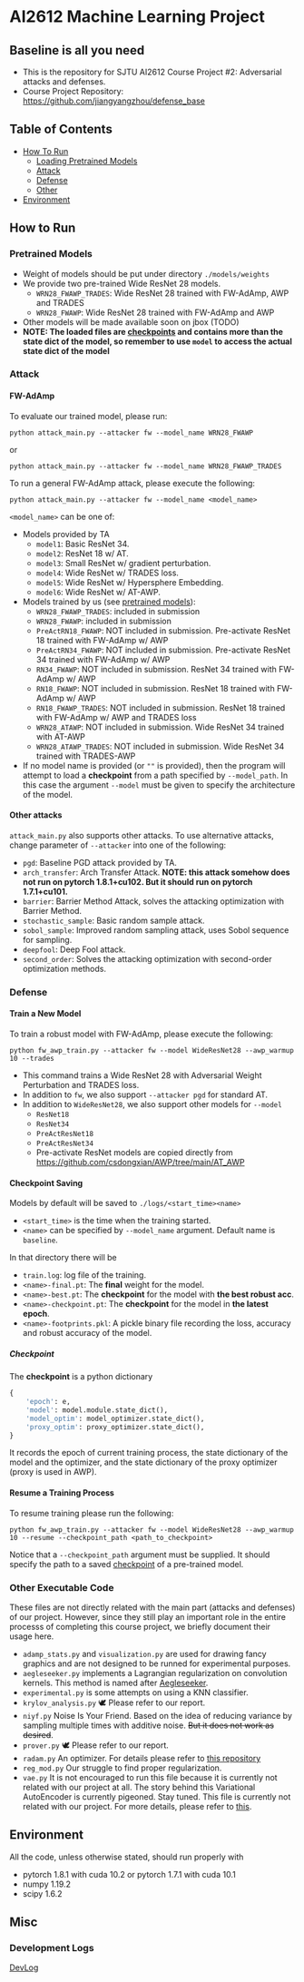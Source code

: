 # AI2612 Machine Learning Project

## Baseline is all you need

- This is the repository for SJTU AI2612 Course Project \#2: Adversarial attacks and defenses.
- Course Project Repository: <https://github.com/jiangyangzhou/defense_base>

## Table of Contents

- [How To Run](#how-to-run)
  - [Loading Pretrained Models](#pretrained-models)
  - [Attack](#attack)
  - [Defense](#defense)
  - [Other](#other-executable-code)
- [Environment](#environment)

## How to Run

### Pretrained Models

- Weight of models should be put under directory `./models/weights`
- We provide two pre-trained Wide ResNet 28 models.
  - `WRN28_FWAWP_TRADES`: Wide ResNet 28 trained with FW-AdAmp, AWP and TRADES
  - `WRN28_FWAWP`: Wide ResNet 28 trained with FW-AdAmp and AWP
- Other models will be made available soon on jbox (TODO)
- **NOTE: The loaded files are [checkpoints](#checkpoint) and contains more than the state dict of the model, so remember to use `model` to access the actual state dict of the model**

### Attack

#### FW-AdAmp

To evaluate our trained model, please run:

```shell
python attack_main.py --attacker fw --model_name WRN28_FWAWP
```

or

```shell
python attack_main.py --attacker fw --model_name WRN28_FWAWP_TRADES
```

To run a general FW-AdAmp attack, please execute the following:

```shell
python attack_main.py --attacker fw --model_name <model_name>
```

`<model_name>` can be one of:

- Models provided by TA
  - `model1`: Basic ResNet 34.
  - `model2`: ResNet 18 w/ AT.
  - `model3`: Small ResNet w/ gradient perturbation.
  - `model4`: Wide ResNet w/ TRADES loss.
  - `model5`: Wide ResNet w/ Hypersphere Embedding.
  - `model6`: Wide ResNet w/ AT-AWP.
- Models trained by us (see [pretrained models](#pretrained-models)):
  - `WRN28_FWAWP_TRADES`: included in submission
  - `WRN28_FWAWP`: included in submission
  - `PreActRN18_FWAWP`: NOT included in submission. Pre-activate ResNet 18 trained with FW-AdAmp w/ AWP
  - `PreActRN34_FWAWP`: NOT included in submission. Pre-activate ResNet 34 trained with FW-AdAmp w/ AWP
  - `RN34_FWAWP`: NOT included in submission. ResNet 34 trained with FW-AdAmp w/ AWP
  - `RN18_FWAWP`: NOT included in submission. ResNet 18 trained with FW-AdAmp w/ AWP
  - `RN18_FWAWP_TRADES`: NOT included in submission. ResNet 18 trained with FW-AdAmp w/ AWP and TRADES loss
  - `WRN28_ATAWP`: NOT included in submission. Wide ResNet 34 trained with AT-AWP
  - `WRN28_ATAWP_TRADES`: NOT included in submission. Wide ResNet 34 trained with TRADES-AWP
- If no model name is provided (or `""` is provided), then the program will attempt to load a **checkpoint** from a path specified by `--model_path`. In this case the argument `--model` must be given to specify the architecture of the model.

#### Other attacks

`attack_main.py` also supports other attacks. To use alternative attacks, change parameter of `--attacker` into one of the following:

- `pgd`: Baseline PGD attack provided by TA.
- `arch_transfer`: Arch Transfer Attack. **NOTE: this attack somehow does not run on pytorch 1.8.1+cu102. But it should run on pytorch 1.7.1+cu101.**
- `barrier`: Barrier Method Attack, solves the attacking optimization with Barrier Method.
- `stochastic_sample`: Basic random sample attack.
- `sobol_sample`: Improved random sampling attack, uses Sobol sequence for sampling.
- `deepfool`: Deep Fool attack.
- `second_order`: Solves the attacking optimization with second-order optimization methods.

### Defense

#### Train a New Model

To train a robust model with FW-AdAmp, please execute the following:

```shell
python fw_awp_train.py --attacker fw --model WideResNet28 --awp_warmup 10 --trades
```

- This command trains a Wide ResNet 28 with Adversarial Weight Perturbation and TRADES loss.
- In addition to `fw`, we also support `--attacker pgd` for standard AT.
- In addition to `WideResNet28`, we also support other models for `--model`
  - `ResNet18`
  - `ResNet34`
  - `PreActResNet18`
  - `PreActResNet34`
  - Pre-activate ResNet models are copied directly from <https://github.com/csdongxian/AWP/tree/main/AT_AWP>

#### Checkpoint Saving

Models by default will be saved to `./logs/<start_time><name>`

- `<start_time>` is the time when the training started.
- `<name>` can be specified by `--model_name` argument. Default name is `baseline`.

In that directory there will be

- `train.log`: log file of the training.
- `<name>-final.pt`: The **final** weight for the model.
- `<name>-best.pt`: The **checkpoint** for the model with **the best robust acc**.
- `<name>-checkpoint.pt`: The **checkpoint** for the model in **the latest epoch**.
- `<name>-footprints.pkl`: A pickle binary file recording the loss, accuracy and robust accuracy of the model.

##### Checkpoint

The **checkpoint** is a python dictionary

```python
{
    'epoch': e,
    'model': model.module.state_dict(),
    'model_optim': model_optimizer.state_dict(),
    'proxy_optim': proxy_optimizer.state_dict(),
}
```

It records the epoch of current training process, the state dictionary of the model and the optimizer, and the state dictionary of the proxy optimizer (proxy is used in AWP).

#### Resume a Training Process

To resume training please run the following:

```shell
python fw_awp_train.py --attacker fw --model WideResNet28 --awp_warmup 10 --resume --checkpoint_path <path_to_checkpoint>
```

Notice that a `--checkpoint_path` argument must be supplied. It should specify the path to a saved [checkpoint](#checkpoint) of a pre-trained model.

### Other Executable Code

These files are not directly related with the main part (attacks and defenses) of our project. However, since they still play an important role in the entire processs of completing this course project, we briefly document their usage here.

- `adamp_stats.py` and `visualization.py` are used for drawing fancy graphics and are not designed to be runned for experimental purposes.
- `aegleseeker.py` implements a Lagrangian regularization on convolution kernels. This method is named after [Aegleseeker](https://arcaea.fandom.com/wiki/Aegleseeker).
- `experimental.py` is some attempts on using a KNN classifier.
- `krylov_analysis.py` :dove: Please refer to our report.
- `niyf.py` Noise Is Your Friend. Based on the idea of reducing variance by sampling multiple times with additive noise. ~~But it does not work as desired~~.
- `prover.py` :dove: Please refer to our report.
- `radam.py` An optimizer. For details please refer to [this repository](https://github.com/LiyuanLucasLiu/RAdam)
- `reg_mod.py` Our struggle to find proper regularization.
- `vae.py` It is not encouraged to run this file because it is currently not related with our project at all. The story behind this Variational AutoEncoder is currently pigeoned. Stay tuned. This file is currently not related with our project. For more details, please refer to [this](https://github.com/eliphatfs/adversarial/blob/main/Report/bullshitting.tex).

## Environment

All the code, unless otherwise stated, should run properly with

- pytorch 1.8.1 with cuda 10.2 or pytorch 1.7.1 with cuda 10.1
- numpy 1.19.2
- scipy 1.6.2

## Misc

### Development Logs

[DevLog](./DevLog.md)
